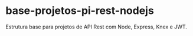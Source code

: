 # base-projetos-pi-rest-nodejs

Estrutura base para projetos de API Rest com Node, Express, Knex e JWT.


